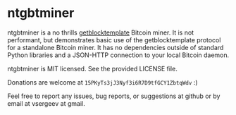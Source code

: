 ntgbtminer
==========

ntgbtminer is a no thrills
[getblocktemplate](https://en.bitcoin.it/wiki/Getblocktemplate) Bitcoin miner.
It is not performant, but demonstrates basic use of the getblocktemplate
protocol for a standalone Bitcoin miner. It has no dependencies outside of
standard Python libraries and a JSON-HTTP connection to your local Bitcoin
daemon.

ntgbtminer is MIT licensed. See the provided LICENSE file.

Donations are welcome at `15PKyTs3jJ3Nyf3i6R7D9tfGCY1ZbtqWdv` :)

Feel free to report any issues, bug reports, or suggestions at github or by
email at vsergeev at gmail.

